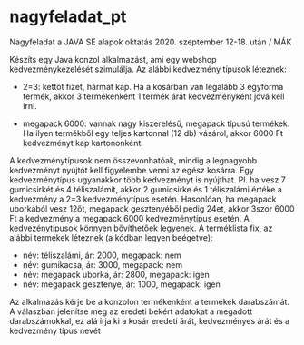 # nagyfeladat_pt
Nagyfeladat a JAVA SE alapok oktatás 2020. szeptember 12-18. után / MÁK

Készíts egy Java konzol alkalmazást, ami egy webshop kedvezménykezelését szimulálja. 
Az alábbi kedvezmény típusok léteznek:

* 2=3: kettőt fizet, hármat kap. Ha a kosárban van legalább 3 egyforma termék, akkor 3
termékenként 1 termék árát kedvezményként jóvá kell írni.

* megapack ­6000: vannak nagy kiszerelésű, megapack típusú termékek. Ha ilyen termékből
egy teljes kartonnal (12 db) vásárol, akkor 6000 Ft kedvezményt kap kartononként.

A kedvezménytípusok nem összevonhatóak, mindig a legnagyobb kedvezményt nyújtót kell
figyelembe venni az egész kosárra. Egy kedvezménytípus ugyanakkor több kedvezményt is
nyújthat. Pl. ha vesz 7 gumicsirkét és 4 téliszalámit, akkor 2 gumicsirke és 1 téliszalámi
értéke a kedvezmény a 2=3 kedvezménytípus esetén. Hasonlóan, ha megapack uborkából
vesz 12­őt, megapack gesztenyéből pedig 24­et, akkor 3­szor 6000 Ft a kedvezmény a
megapack ­6000 kedvezménytípus esetén. A kedvezénytípusok könnyen bővíthetőek
legyenek.
A terméklista fix, az alábbi termékek léteznek (a kódban legyen beégetve):
* név: téliszalámi, ár: 2000, megapack: nem
* név: gumikacsa, ár: 3000, megapack: nem
* név: megapack uborka, ár: 2800, megapack: igen
* név: megapack gesztenye, ár: 1000, megapack: igen


Az alkalmazás kérje be a konzolon termékenként a termékek darabszámát. A válaszban
jelenítse meg az eredeti bekért adatokat a megadott darabszámokkal, ez alá írja ki a kosár eredeti
árát, kedvezményes árát és a kedvezmény típus nevét
